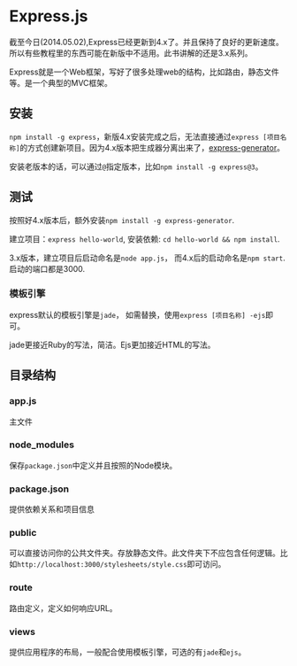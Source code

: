 # Express.js
截至今日(2014.05.02),Express已经更新到4.x了。并且保持了良好的更新速度。所以有些教程里的东西可能在新版中不适用。此书讲解的还是3.x系列。

Express就是一个Web框架，写好了很多处理web的结构，比如路由，静态文件等。是一个典型的MVC框架。

## 安装
`npm install -g express`，新版4.x安装完成之后，无法直接通过`express [项目名称]`的方式创建新项目。因为4.x版本把生成器分离出来了，[express-generator](https://github.com/expressjs/generator)。

安装老版本的话，可以通过`@`指定版本，比如`npm install -g express@3`。


## 测试
按照好4.x版本后，额外安装`npm install -g express-generator`.

建立项目：`express hello-world`, 安装依赖: `cd hello-world && npm install`.

3.x版本，建立项目后启动命名是`node app.js`， 而4.x后的启动命名是`npm start`. 启动的端口都是3000.

### 模板引擎
express默认的模板引擎是`jade`， 如需替换，使用`express [项目名称] -ejs`即可。

jade更接近Ruby的写法，简洁。Ejs更加接近HTML的写法。

## 目录结构
### app.js
主文件

### node_modules
保存`package.json`中定义并且按照的Node模块。

### package.json
提供依赖关系和项目信息

### public
可以直接访问你的公共文件夹。存放静态文件。此文件夹下不应包含任何逻辑。比如`http://localhost:3000/stylesheets/style.css`即可访问。

### route
路由定义，定义如何响应URL。

### views
提供应用程序的布局，一般配合使用模板引擎，可选的有`jade`和`ejs`。
